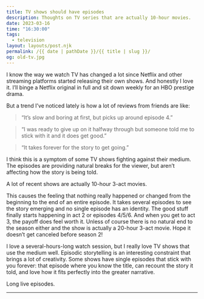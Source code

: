 ```yaml
---
title: TV shows should have episodes
description: Thoughts on TV series that are actually 10-hour movies.
date: 2023-03-16
time: "16:30:00"
tags: 
  - television
layout: layouts/post.njk
permalink: /{{ date | pathDate }}/{{ title | slug }}/
og: old-tv.jpg
---
```


I know the way we watch TV has changed a lot since Netflix and other streaming platforms started releasing their own shows. And honestly I love it. I’ll binge a Netflix original in full and sit down weekly for an HBO prestige drama.

But a trend I’ve noticed lately is how a lot of reviews from friends are like:

<blockquote class="small">“It’s slow and boring at first, but picks up around episode 4.”</blockquote>

<blockquote class="small">“I was ready to give up on it halfway through but someone told me to stick with it and it does get good.”</blockquote>

<blockquote class="small">“It takes forever for the story to get going.”</blockquote>

I think this is a symptom of some TV shows fighting against their medium. The episodes are providing natural breaks for the viewer, but aren’t affecting how the story is being told.

A lot of recent shows are actually 10-hour 3-act movies.

This causes the feeling that nothing really happened or changed from the beginning to the end of an entire episode. It takes several episodes to see the story emerging and no single episode has an identity. The good stuff finally starts happening in act 2 or episodes 4/5/6. And when you get to act 3, the payoff does feel worth it. Unless of course there is no natural end to the season either and the show is actually a 20-hour 3-act movie. Hope it doesn’t get canceled before season 2!

I love a several-hours-long watch session, but I really love TV shows that use the medium well. Episodic storytelling is an interesting constraint that brings a lot of creativity. Some shows have single episodes that stick with you forever: that episode where you know the title, can recount the story it told, and love how it fits perfectly into the greater narrative.

Long live episodes.


---
